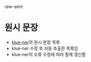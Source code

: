 raw-sent

# 원시 문장

- [klue-ner](../klue-ner)의 원시 문장 목록
- klue-ner 수정 후 자동 추출한 목록임 
- klue-ner의 오류 수정에 따라 함께 갱신함


